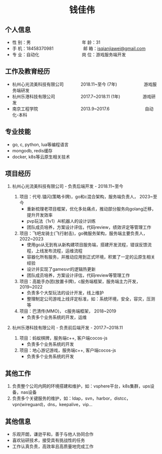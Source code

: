  <center>
     <h1>钱佳伟</h1>
 </center>

## 个人信息

* 性 别：男&emsp;&emsp;&emsp;&emsp;&emsp;&emsp;&emsp;&emsp;&emsp;&emsp;&emsp;&emsp;年 龄：31
* 手 机：18458370981&emsp;&emsp;&emsp;&emsp;&emsp;&emsp;&emsp;邮 箱：isqianjiawei@gmail.com
* 专 业：自动化&emsp;&emsp;&emsp;&emsp;&emsp;&emsp;&emsp;&emsp;&emsp;&emsp;岗 位：游戏服务端开发

## 工作及教育经历

* 杭州心光流美科技有限公司&emsp;&emsp;&emsp;&emsp;2018.11~至今 (7年)&emsp;&emsp;&emsp;&emsp;&emsp;&emsp; 游戏服务端研发
* 杭州乐港科技有限公司&emsp;&emsp;&emsp;&emsp;&emsp;&emsp;2017.7~2018.11 (1年)&emsp;&emsp;&emsp;&emsp;&emsp; 游戏研发
* 南京工程学院&emsp;&emsp;&emsp;&emsp;&emsp;&emsp;&emsp;&emsp;&emsp;&emsp;2013.9~2017.6&emsp;&emsp;&emsp;&emsp;&emsp;&emsp;&emsp;&emsp; 自动化-本科

## 专业技能

* go, c, python, lua等编程语言
* mongodb, redis缓存
* docker, k8s等云原生相关技术

## 项目经历

1. 杭州心光流美科技有限公司 - 负责后端开发 - 2018.11~至今
   1. 项目：代号.镭闪(策略卡牌)，go和c混合架构，服务端负责人， 2023~至今
       * 重新梳理老项目框架，优化多处痛点，推动部分服务向golang迁移，提升开发效率
       * pvp玩法（1v1）AI机器人的设计训练
       * 团队成员培养，方案设计评估，代码review，绩效评定等管理工作
   2. 项目：飞吧龙骑士(飞行射击)，go微服务架构，服务端主要负责人， 2022~2023
       * 使用go从无到有从新构建项目服务端，搭建开发流程，错误反馈流程，上线发布流程，运维流程
       * 容器化所有服务，并推动应用到正式环境，积累了一定的云原生相关经验
       * 设计并实现了gamesvr的逻辑热更新
       * 团队成员培养，方案设计评估，代码review等管理工作
   3. 项目：高能手办团(放置卡牌)，c服务端框架，服务端主力开发， 2019~2022
       * 负责多个大型玩法的设计开发，线上维护
       * 整理制定公司游戏上线评定标准，如：系统环境，安全，容灾，压测等
   4. 项目：巴清传(MMO)， c服务端框架， 2018~2019
       * 负责多个业务系统的开发，运维


2. 杭州乐港科技有限公司 - 负责前后端开发 - 2017.7~2018.11
   1. 项目：蚂蚁棋牌，服务端c++, 客户端cocos-js
       * 负责多个业务系统的开发
   2. 项目：地心游记游戏，服务端c++, 客户端cocos-js
       * 负责多个业务系统的开发

## 其他工作

1. 负责整个公司内网的环境搭建和维护，如：vsphere平台，k8s集群，ups设备，nas设备
2. 负责多个关键服务的维护，如：ldap，svn，harbor，distcc，vpn(wireguard)，dns，keepalive，vip...


## 其他信息

* 乐观开朗，谦逊平和，善于与他人协同合作
* 喜欢钻研技术，接受具有挑战性的任务
* 工作认真负责，高效率且高质量地完成工作